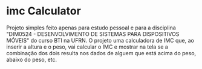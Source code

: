 # imc Calculator

Projeto simples feito apenas para estudo pessoal e para a disciplina "DIM0524 - DESENVOLVIMENTO DE SISTEMAS PARA DISPOSITIVOS MÓVEIS" do curso BTI na UFRN.
O projeto  uma calculadora de IMC que, ao inserir a altura e o peso, vai calcular o IMC e mostrar na tela se a combinação dos dois resulta nos dados de alguem que está acima do peso, abaixo do peso, etc.
